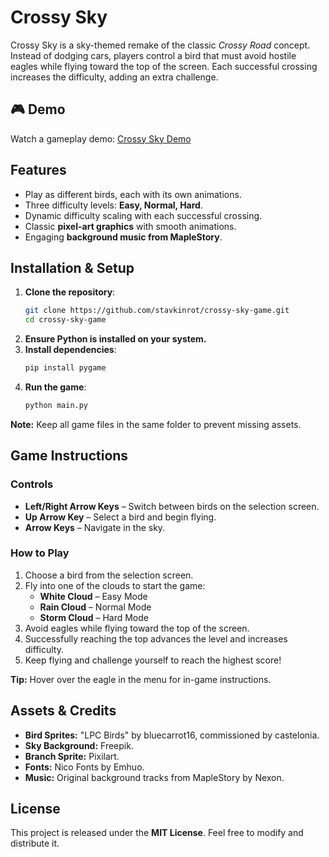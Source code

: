# Crossy Sky  

Crossy Sky is a sky-themed remake of the classic *Crossy Road* concept. Instead of dodging cars, players control a bird that must avoid hostile eagles while flying toward the top of the screen. Each successful crossing increases the difficulty, adding an extra challenge.

## 🎮 Demo  
Watch a gameplay demo: [Crossy Sky Demo](https://drive.google.com/file/d/1RVTdxtKFjakG66kvD9DxMd8eyiK5-P3H/view?usp=drive_link)


## Features  
- Play as different birds, each with its own animations.  
- Three difficulty levels: **Easy, Normal, Hard**.  
- Dynamic difficulty scaling with each successful crossing.  
- Classic **pixel-art graphics** with smooth animations.  
- Engaging **background music from MapleStory**.  

## Installation & Setup  
1. **Clone the repository**:  
   ```sh
   git clone https://github.com/stavkinrot/crossy-sky-game.git
   cd crossy-sky-game
   ```
2. **Ensure Python is installed on your system.**  
3. **Install dependencies**:  
   ```sh
   pip install pygame
   ```
4. **Run the game**:  
   ```sh
   python main.py
   ```

**Note:** Keep all game files in the same folder to prevent missing assets.

## Game Instructions  
### Controls  
- **Left/Right Arrow Keys** – Switch between birds on the selection screen.  
- **Up Arrow Key** – Select a bird and begin flying.  
- **Arrow Keys** – Navigate in the sky.  

### How to Play  
1. Choose a bird from the selection screen.  
2. Fly into one of the clouds to start the game:  
   - **White Cloud** – Easy Mode  
   - **Rain Cloud** – Normal Mode  
   - **Storm Cloud** – Hard Mode  
3. Avoid eagles while flying toward the top of the screen.  
4. Successfully reaching the top advances the level and increases difficulty.  
5. Keep flying and challenge yourself to reach the highest score!  

**Tip:** Hover over the eagle in the menu for in-game instructions.

## Assets & Credits  
- **Bird Sprites:** "LPC Birds" by bluecarrot16, commissioned by castelonia.  
- **Sky Background:** Freepik.  
- **Branch Sprite:** Pixilart.  
- **Fonts:** Nico Fonts by Emhuo.  
- **Music:** Original background tracks from MapleStory by Nexon.  

## License  
This project is released under the **MIT License**. Feel free to modify and distribute it.

